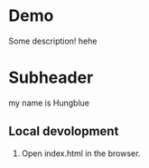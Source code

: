 # Demo

Some description! hehe

# Subheader

my name is Hungblue

## Local devolopment

1. Open index.html in the browser.
